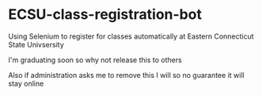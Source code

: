 # ECSU-class-registration-bot
 Using Selenium to register for classes automatically at Eastern Connecticut State Univsersity

I'm graduating soon so why not release this to others

Also if administration asks me to remove this I will so no guarantee it will stay online
